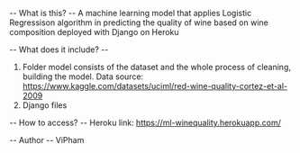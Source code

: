 -- What is this? -- 
A machine learning model that applies Logistic Regressison algorithm in predicting the quality of wine based on wine composition
deployed with Django on Heroku

-- What does it include? --
1. Folder model consists of the dataset and the whole process of cleaning, building the model.
Data source: https://www.kaggle.com/datasets/uciml/red-wine-quality-cortez-et-al-2009
2. Django files

-- How to access? -- 
Heroku link: https://ml-winequality.herokuapp.com/

-- Author -- ViPham 
